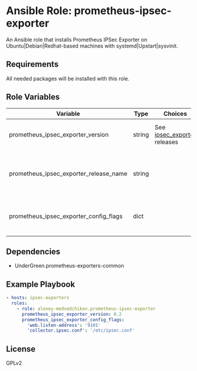# Ansible Role: prometheus-ipsec-exporter

An Ansible role that installs Prometheus IPSec Exporter on Ubuntu|Debian|Redhat-based machines with systemd|Upstart|sysvinit.

## Requirements

All needed packages will be installed with this role.

## Role Variables

| Variable                               | Type   | Choices                          | Default                                                            | Comment                                                               |
|----------------------------------------|--------|----------------------------------|--------------------------------------------------------------------|-----------------------------------------------------------------------|
| prometheus_ipsec_exporter_version      | string | See [ipsec_exporter][1] releases | v0.2                                                               | Version of ipsec_exporter that will be installed.                     |
| prometheus_ipsec_exporter_release_name | string |                                  | ipsec_exporter-{{ prometheus_ipsec_exporter_version }}.linux-amd64 | Name of the binary that will be download from the [releases][1]) page |
| prometheus_ipsec_exporter_config_flags | dict   |                                  |                                                                    | Dict of key, value options to add to the start command line           |


## Dependencies

- UnderGreen.prometheus-exporters-common

## Example Playbook

```yaml
- hosts: ipsec-exporters
  roles:
    - role: alexey-medvedchikov.prometheus-ipsec-exporter
      prometheus_ipsec_exporter_version: 0.2
      prometheus_ipsec_exporter_config_flags:
        'web.listen-address': '9101'
        'collector.ipsec.conf': '/etc/ipsec.conf'
```

## License

GPLv2

[1]: https://github.com/dennisstritzke/ipsec_exporter/releases
